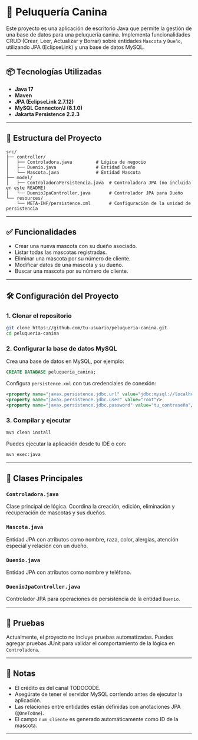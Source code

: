 
# 🐾 Peluquería Canina

Este proyecto es una aplicación de escritorio Java que permite la gestión de una base de datos para una peluquería canina. Implementa funcionalidades CRUD (Crear, Leer, Actualizar y Borrar) sobre entidades `Mascota` y `Dueño`, utilizando JPA (EclipseLink) y una base de datos MySQL.

---

## 📦 Tecnologías Utilizadas

* **Java 17**
* **Maven**
* **JPA (EclipseLink 2.7.12)**
* **MySQL Connector/J (8.1.0)**
* **Jakarta Persistence 2.2.3**

---

## 🧩 Estructura del Proyecto

```
src/
├── controller/
│   ├── Controladora.java         # Lógica de negocio
│   ├── Duenio.java               # Entidad Dueño
│   └── Mascota.java              # Entidad Mascota
├── model/
│   ├── ControladoraPersistencia.java  # Controladora JPA (no incluida en este README)
│   └── DuenioJpaController.java       # Controlador JPA para Dueño
└── resources/
    └── META-INF/persistence.xml       # Configuración de la unidad de persistencia
```

---

## ✅ Funcionalidades

* Crear una nueva mascota con su dueño asociado.
* Listar todas las mascotas registradas.
* Eliminar una mascota por su número de cliente.
* Modificar datos de una mascota y su dueño.
* Buscar una mascota por su número de cliente.

---

## 🛠️ Configuración del Proyecto

### 1. Clonar el repositorio

```bash
git clone https://github.com/tu-usuario/peluqueria-canina.git
cd peluqueria-canina
```

### 2. Configurar la base de datos MySQL

Crea una base de datos en MySQL, por ejemplo:

```sql
CREATE DATABASE peluqueria_canina;
```

Configura `persistence.xml` con tus credenciales de conexión:

```xml
<property name="javax.persistence.jdbc.url" value="jdbc:mysql://localhost:3306/peluqueria_canina"/>
<property name="javax.persistence.jdbc.user" value="root"/>
<property name="javax.persistence.jdbc.password" value="tu_contraseña"/>
```

### 3. Compilar y ejecutar

```bash
mvn clean install
```

Puedes ejecutar la aplicación desde tu IDE o con:

```bash
mvn exec:java
```

---

## 📄 Clases Principales

### `Controladora.java`

Clase principal de lógica. Coordina la creación, edición, eliminación y recuperación de mascotas y sus dueños.

### `Mascota.java`

Entidad JPA con atributos como nombre, raza, color, alergias, atención especial y relación con un dueño.

### `Duenio.java`

Entidad JPA con atributos como nombre y teléfono.

### `DuenioJpaController.java`

Controlador JPA para operaciones de persistencia de la entidad `Duenio`.

---

## 🧪 Pruebas

Actualmente, el proyecto no incluye pruebas automatizadas. Puedes agregar pruebas JUnit para validar el comportamiento de la lógica en `Controladora`.

---

## 📌 Notas
* El crédito es del canal TODOCODE.
* Asegúrate de tener el servidor MySQL corriendo antes de ejecutar la aplicación.
* Las relaciones entre entidades están definidas con anotaciones JPA (`@OneToOne`).
* El campo `num_cliente` es generado automáticamente como ID de la mascota.

---


